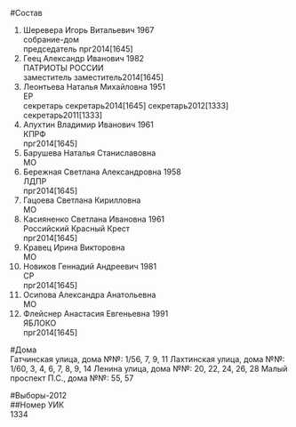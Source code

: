 #Состав  
1. Шеревера Игорь Витальевич 1967  
    собрание-дом  
    председатель прг2014[1645]  
2. Геец Александр Иванович 1982  
    ПАТРИОТЫ РОССИИ  
    заместитель заместитель2014[1645]  
3. Леонтьева Наталья Михайловна 1951  
    ЕР  
    секретарь секретарь2014[1645] секретарь2012[1333] секретарь2011[1333]  
4. Апухтин Владимир Иванович 1961  
    КПРФ  
    прг2014[1645]  
5. Барушева Наталья Станиславовна  
    МО  
6. Бережная Светлана Александровна 1958  
    ЛДПР  
    прг2014[1645]  
7. Гацоева Светлана Кирилловна  
    МО  
8. Касияненко Светлана Ивановна 1961  
    Российский Красный Крест  
    прг2014[1645]  
9. Кравец Ирина Викторовна  
    МО  
10. Новиков Геннадий Андреевич 1981  
    СР  
    прг2014[1645]  
11. Осипова Александра Анатольевна  
    МО  
12. Флейснер Анастасия Евгеньевна 1991  
    ЯБЛОКО  
    прг2014[1645]  
  
#Дома  
Гатчинская улица, дома №№: 1/56, 7, 9, 11 Лахтинская улица, дома №№: 1/60, 3, 4, 6, 7, 8, 9, 14 Ленина улица, дома №№: 20, 22, 24, 26, 28 Малый проспект П.С., дома №№: 55, 57  
  
#Выборы-2012  
##Номер УИК  
1334  

